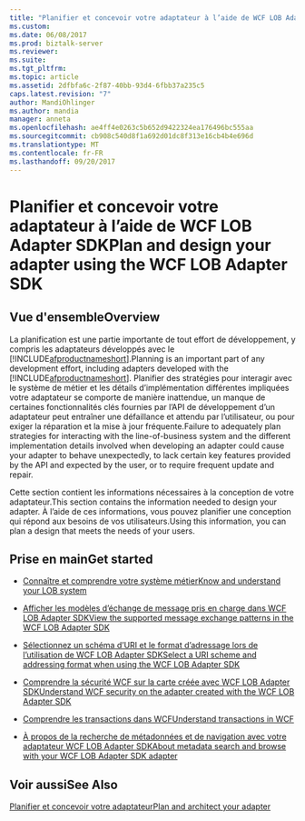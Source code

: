 ```yaml
---
title: "Planifier et concevoir votre adaptateur à l’aide de WCF LOB Adapter SDK | Documents Microsoft"
ms.custom: 
ms.date: 06/08/2017
ms.prod: biztalk-server
ms.reviewer: 
ms.suite: 
ms.tgt_pltfrm: 
ms.topic: article
ms.assetid: 2dfbfa6c-2f87-40bb-93d4-6fbb37a235c5
caps.latest.revision: "7"
author: MandiOhlinger
ms.author: mandia
manager: anneta
ms.openlocfilehash: ae4ff4e0263c5b652d9422324ea176496bc555aa
ms.sourcegitcommit: cb908c540d8f1a692d01dc8f313e16cb4b4e696d
ms.translationtype: MT
ms.contentlocale: fr-FR
ms.lasthandoff: 09/20/2017
---
```

# <a name="plan-and-design-your-adapter-using-the-wcf-lob-adapter-sdk"></a><span data-ttu-id="c2577-102">Planifier et concevoir votre adaptateur à l’aide de WCF LOB Adapter SDK</span><span class="sxs-lookup"><span data-stu-id="c2577-102">Plan and design your adapter using the WCF LOB Adapter SDK</span></span>

## <a name="overview"></a><span data-ttu-id="c2577-103">Vue d'ensemble</span><span class="sxs-lookup"><span data-stu-id="c2577-103">Overview</span></span>
<span data-ttu-id="c2577-104">La planification est une partie importante de tout effort de développement, y compris les adaptateurs développés avec le [!INCLUDE[afproductnameshort](../../includes/afproductnameshort-md.md)].</span><span class="sxs-lookup"><span data-stu-id="c2577-104">Planning is an important part of any development effort, including adapters developed with the [!INCLUDE[afproductnameshort](../../includes/afproductnameshort-md.md)].</span></span> <span data-ttu-id="c2577-105">Planifier des stratégies pour interagir avec le système de métier et les détails d’implémentation différentes impliquées votre adaptateur se comporte de manière inattendue, un manque de certaines fonctionnalités clés fournies par l’API de développement d’un adaptateur peut entraîner une défaillance et attendu par l’utilisateur, ou pour exiger la réparation et la mise à jour fréquente.</span><span class="sxs-lookup"><span data-stu-id="c2577-105">Failure to adequately plan strategies for interacting with the line-of-business system and the different implementation details involved when developing an adapter could cause your adapter to behave unexpectedly, to lack certain key features provided by the API and expected by the user, or to require frequent update and repair.</span></span>  
  
 <span data-ttu-id="c2577-106">Cette section contient les informations nécessaires à la conception de votre adaptateur.</span><span class="sxs-lookup"><span data-stu-id="c2577-106">This section contains the information needed to design your adapter.</span></span> <span data-ttu-id="c2577-107">À l’aide de ces informations, vous pouvez planifier une conception qui répond aux besoins de vos utilisateurs.</span><span class="sxs-lookup"><span data-stu-id="c2577-107">Using this information, you can plan a design that meets the needs of your users.</span></span>  
  
## <a name="get-started"></a><span data-ttu-id="c2577-108">Prise en main</span><span class="sxs-lookup"><span data-stu-id="c2577-108">Get started</span></span>
  
-   [<span data-ttu-id="c2577-109">Connaître et comprendre votre système métier</span><span class="sxs-lookup"><span data-stu-id="c2577-109">Know and understand your LOB system</span></span>](understand-the-lob-system-with-the-wcf-lob-adapter-sdk.md) 
  
-   [<span data-ttu-id="c2577-110">Afficher les modèles d’échange de message pris en charge dans WCF LOB Adapter SDK</span><span class="sxs-lookup"><span data-stu-id="c2577-110">View the supported message exchange patterns in the WCF LOB Adapter SDK</span></span>](view-the-supported-message-exchange-patterns-in-the-wcf-lob-adapter-sdk.md)  
  
-   [<span data-ttu-id="c2577-111">Sélectionnez un schéma d’URI et le format d’adressage lors de l’utilisation de WCF LOB Adapter SDK</span><span class="sxs-lookup"><span data-stu-id="c2577-111">Select a URI scheme and addressing format when using the WCF LOB Adapter SDK</span></span>](select-a-uri-scheme-and-addressing-format-when-using-the-wcf-lob-adapter-sdk.md)  
  
-   [<span data-ttu-id="c2577-112">Comprendre la sécurité WCF sur la carte créée avec WCF LOB Adapter SDK</span><span class="sxs-lookup"><span data-stu-id="c2577-112">Understand WCF security on the adapter created with the WCF LOB Adapter SDK</span></span>](understand-wcf-security-on-the-adapter-created-with-the-wcf-lob-adapter-sdk.md)  
  
-   [<span data-ttu-id="c2577-113">Comprendre les transactions dans WCF</span><span class="sxs-lookup"><span data-stu-id="c2577-113">Understand transactions in WCF</span></span>](atomic-consistent-isolated-durable-transactions-with-the-wcf-lob-adapter-sdk.md)  
  
-   [<span data-ttu-id="c2577-114">À propos de la recherche de métadonnées et de navigation avec votre adaptateur WCF LOB Adapter SDK</span><span class="sxs-lookup"><span data-stu-id="c2577-114">About metadata search and browse with your WCF LOB Adapter SDK adapter</span></span>](about-metadata-search-and-browse-with-your-wcf-lob-adapter-sdk-adapter.md)
  
## <a name="see-also"></a><span data-ttu-id="c2577-115">Voir aussi</span><span class="sxs-lookup"><span data-stu-id="c2577-115">See Also</span></span>  
[<span data-ttu-id="c2577-116">Planifier et concevoir votre adaptateur</span><span class="sxs-lookup"><span data-stu-id="c2577-116">Plan and architect your adapter</span></span>](plan-and-design-an-adapter-using-the-wcf-lob-adapter-sdk.md)